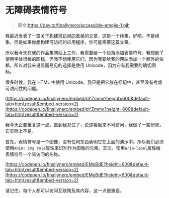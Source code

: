 # 无障碍表情符号

> 原文:[https://dev.to/finallynero/accessible-emojis-1 pjh](https://dev.to/finallynero/accessible-emojis--1pjh)

我最近发表了一篇关于[构建可访问的表单](https://dev.to/finallynero/building-accessible-forms--46ke)的文章，这是一个续集，好吧，不是续集，但是如果你想构建可访问的应用程序，你可能需要这篇文章。

所以我今天在我的作品集网站上工作，我需要给一个段落添加表情符号，我想到了使用字体很棒的图标，但我不想使用它们，因为我要给我的网站添加一个额外的依赖，所以对我来说显而易见的选择是使用 Unicode，因为它有我需要的确切图标。

很多时候，我在 HTML 中使用 Unicode，我只是把它放在标记中，甚至没有考虑可访问性的问题。

[https://codepen.io/finallynero/embed/pYZmmv?height=600&default-tab=html,result&embed-version=2](https://codepen.io/finallynero/embed/pYZmmv?height=600&default-tab=html,result&embed-version=2)

我今天正要重复这一点，直到我忍住了，说这看起来不可访问，我做了一些研究，它实际上不是。

首先，表情符号是一个图像，没有任何东西表明它在上面的演示中。所以我们必须使用`ARIA: img role`属性来识别作为图像的元素。其次，使用`aria-label`属性给表情符号一个易访问的名称。

[https://codepen.io/finallynero/embed/EMpBdE?height=600&default-tab=html,result&embed-version=2](https://codepen.io/finallynero/embed/EMpBdE?height=600&default-tab=html,result&embed-version=2)

请记住，每个人都可以访问互联网及其内容，这一点很重要。
